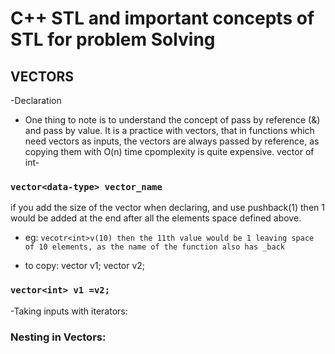 # C++ STL and important concepts of STL for problem Solving

## VECTORS
-Declaration
- One thing to note is to understand the concept of pass by reference (&) and pass by value. It is a practice with vectors, that in functions which need vectors as inputs, the vectors are always passed by reference, as copying them with O(n) time cpomplexity is quite expensive. 
vector of int-  
### ``` vector<data-type> vector_name  ```
if you add the size of the vector when declaring, and use pushback(1) then 1 would be added at the end after all the elements space defined above. 
- eg: ```vecotr<int>v(10) then the 11th value would be 1 leaving space of 10 elements, as the name of the function also has _back ```

- to copy: 
vector<int> v1;
vector<int> v2;
### ```vector<int> v1 =v2;```

-Taking inputs with iterators: 

### Nesting in Vectors: 





